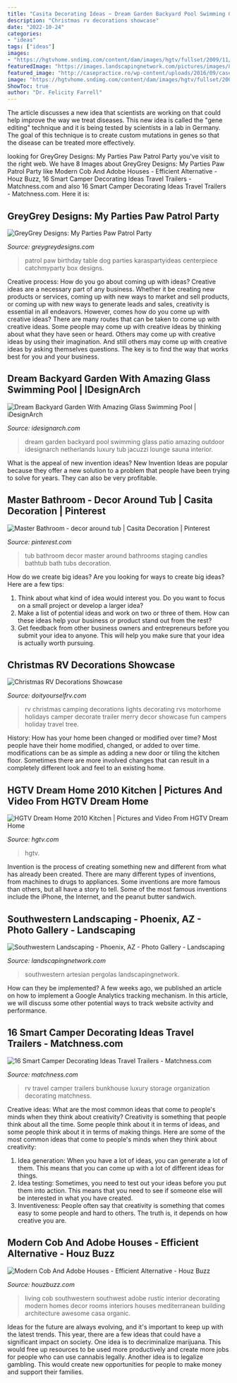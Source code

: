 ```yaml
---
title: "Casita Decorating Ideas ~ Dream Garden Backyard Pool Swimming Glass Patio Amazing Outdoor Idesignarch Netherlands Luxury Tub Jacuzzi Lounge Sauna Interior"
description: "Christmas rv decorations showcase"
date: "2022-10-24"
categories:
- "ideas"
tags: ["ideas"]
images:
- "https://hgtvhome.sndimg.com/content/dam/images/hgtv/fullset/2009/11/19/1/DH2010_01-kitchen-wide_s4x3.jpg.rend.hgtvcom.616.462.suffix/1400948204677.jpeg"
featuredImage: "https://images.landscapingnetwork.com/pictures/images/800x642Max/southwestern-landscaping_42/patio-pergola-artesian-landscaping_1980.jpg"
featured_image: "http://casepractice.ro/wp-content/uploads/2016/09/case-din-cob-cob-house-design-ideas-17.jpg"
image: "https://hgtvhome.sndimg.com/content/dam/images/hgtv/fullset/2009/11/19/1/DH2010_01-kitchen-wide_s4x3.jpg.rend.hgtvcom.616.462.suffix/1400948204677.jpeg"
ShowToc: true
author: "Dr. Felicity Farrell"
---
```



The article discusses a new idea that scientists are working on that could help improve the way we treat diseases. This new idea is called the "gene editing" technique and it is being tested by scientists in a lab in Germany. The goal of this technique is to create custom mutations in genes so that the disease can be treated more effectively.

	

		
looking for GreyGrey Designs: My Parties Paw Patrol Party you've visit to the right web. We have 8 Images about GreyGrey Designs: My Parties Paw Patrol Party like Modern Cob And Adobe Houses - Efficient Alternative - Houz Buzz, 16 Smart Camper Decorating Ideas Travel Trailers - Matchness.com and also 16 Smart Camper Decorating Ideas Travel Trailers - Matchness.com. Here it is:
		
    
## GreyGrey Designs: My Parties Paw Patrol Party

<img loading=lazy src="http://1.bp.blogspot.com/-nKhii2ynngc/VlUSL--DehI/AAAAAAAA_C0/CyFQGkTJrZk/s1600/DSC_7181.jpg" onerror="this.onerror=null;this.src='https://tse2.mm.bing.net/th?id=OIP.-lxqCZdUXHp-6EHkHesqLAHaLH&amp;pid=15.1';" alt="GreyGrey Designs: My Parties Paw Patrol Party">

_Source: greygreydesigns.com_

>patrol paw birthday table dog parties karaspartyideas centerpiece catchmyparty box designs. 

	

Creative process: How do you go about coming up with ideas?
Creative ideas are a necessary part of any business. Whether it be creating new products or services, coming up with new ways to market and sell products, or coming up with new ways to generate leads and sales, creativity is essential in all endeavors. However, comes how do you come up with creative ideas? There are many routes that can be taken to come up with creative ideas. Some people may come up with creative ideas by thinking about what they have seen or heard. Others may come up with creative ideas by using their imagination. And still others may come up with creative ideas by asking themselves questions. The key is to find the way that works best for you and your business.

    
## Dream Backyard Garden With Amazing Glass Swimming Pool | IDesignArch

<img loading=lazy src="http://www.idesignarch.com/wp-content/uploads/Dream-Garden-Swimming-Pool_7.jpg" onerror="this.onerror=null;this.src='https://tse2.mm.bing.net/th?id=OIP.zMDDjOrYne3FK5VK7kwF2gHaE8&amp;pid=15.1';" alt="Dream Backyard Garden With Amazing Glass Swimming Pool | iDesignArch">

_Source: idesignarch.com_

>dream garden backyard pool swimming glass patio amazing outdoor idesignarch netherlands luxury tub jacuzzi lounge sauna interior. 

	

What is the appeal of new invention ideas?
New Invention Ideas are popular because they offer a new solution to a problem that people have been trying to solve for years. They can also be very profitable.

    
## Master Bathroom - Decor Around Tub | Casita Decoration | Pinterest

<img loading=lazy src="https://s-media-cache-ak0.pinimg.com/originals/6a/33/fc/6a33fc5f7bb50a7ff360f05de7e2d6a1.jpg" onerror="this.onerror=null;this.src='https://tse3.mm.bing.net/th?id=OIP.oztZELSMKnnmR6IQt0CIYAHaJ4&amp;pid=15.1';" alt="Master Bathroom - decor around tub | Casita Decoration | Pinterest">

_Source: pinterest.com_

>tub bathroom decor master around bathrooms staging candles bathtub bath tubs decoration. 

	

How do we create big ideas?
Are you looking for ways to create big ideas? Here are a few tips:
1. Think about what kind of idea would interest you. Do you want to focus on a small project or develop a larger idea?
2. Make a list of potential ideas and work on two or three of them. How can these ideas help your business or product stand out from the rest?
3. Get feedback from other business owners and entrepreneurs before you submit your idea to anyone. This will help you make sure that your idea is actually worth pursuing.

    
## Christmas RV Decorations Showcase

<img loading=lazy src="http://cdn.doityourselfrv.com/wp-content/uploads/2012/12/image8.jpg" onerror="this.onerror=null;this.src='https://tse1.mm.bing.net/th?id=OIP.vSkXuQp1MLDj9tTPC1MPIQAAAA&amp;pid=15.1';" alt="Christmas RV Decorations Showcase">

_Source: doityourselfrv.com_

>rv christmas camping decorations lights decorating rvs motorhome holidays camper decorate trailer merry decor showcase fun campers holiday travel tree. 

	

History: How has your home been changed or modified over time?
Most people have their home modified, changed, or added to over time. modifications can be as simple as adding a new door or tiling the kitchen floor. Sometimes there are more involved changes that can result in a completely different look and feel to an existing home.

    
## HGTV Dream Home 2010 Kitchen | Pictures And Video From HGTV Dream Home

<img loading=lazy src="https://hgtvhome.sndimg.com/content/dam/images/hgtv/fullset/2009/11/19/1/DH2010_01-kitchen-wide_s4x3.jpg.rend.hgtvcom.616.462.suffix/1400948204677.jpeg" onerror="this.onerror=null;this.src='https://tse2.mm.bing.net/th?id=OIP.owZbjefsas7Y-YnN-6oDkAHaFj&amp;pid=15.1';" alt="HGTV Dream Home 2010 Kitchen | Pictures and Video From HGTV Dream Home">

_Source: hgtv.com_

>hgtv. 

	

Invention is the process of creating something new and different from what has already been created. There are many different types of inventions, from machines to drugs to appliances. Some inventions are more famous than others, but all have a story to tell. Some of the most famous inventions include the iPhone, the Internet, and the peanut butter sandwich.

    
## Southwestern Landscaping - Phoenix, AZ - Photo Gallery - Landscaping

<img loading=lazy src="https://images.landscapingnetwork.com/pictures/images/800x642Max/southwestern-landscaping_42/patio-pergola-artesian-landscaping_1980.jpg" onerror="this.onerror=null;this.src='https://tse4.mm.bing.net/th?id=OIP.mTx584S5VLTOavDbwccmqgHaFj&amp;pid=15.1';" alt="Southwestern Landscaping - Phoenix, AZ - Photo Gallery - Landscaping">

_Source: landscapingnetwork.com_

>southwestern artesian pergolas landscapingnetwork. 

	

How can they be implemented?
A few weeks ago, we published an article on how to implement a Google Analytics tracking mechanism. In this article, we will discuss some other potential ways to track website activity and performance.

    
## 16 Smart Camper Decorating Ideas Travel Trailers - Matchness.com

<img loading=lazy src="https://i1.wp.com/matchness.com/wp-content/uploads/2018/01/Luxury-RV-With-a-Bunkhouse.jpg?resize=640%2C961" onerror="this.onerror=null;this.src='https://tse2.mm.bing.net/th?id=OIP.MWJveXazeRjrMkgh51HowgHaLH&amp;pid=15.1';" alt="16 Smart Camper Decorating Ideas Travel Trailers - Matchness.com">

_Source: matchness.com_

>rv travel camper trailers bunkhouse luxury storage organization decorating matchness. 

	

Creative ideas: What are the most common ideas that come to people's minds when they think about creativity?
Creativity is something that people think about all the time. Some people think about it in terms of ideas, and some people think about it in terms of making things. Here are some of the most common ideas that come to people's minds when they think about creativity: 
1. Idea generation: When you have a lot of ideas, you can generate a lot of them. This means that you can come up with a lot of different ideas for things. 
2. Idea testing: Sometimes, you need to test out your ideas before you put them into action. This means that you need to see if someone else will be interested in what you have created. 
3. Inventiveness: People often say that creativity is something that comes easy to some people and hard to others. The truth is, it depends on how creative you are.

    
## Modern Cob And Adobe Houses - Efficient Alternative - Houz Buzz

<img loading=lazy src="http://casepractice.ro/wp-content/uploads/2016/09/case-din-cob-cob-house-design-ideas-17.jpg" onerror="this.onerror=null;this.src='https://tse1.mm.bing.net/th?id=OIP.ZoeAR1wL5A4FFxmy8_iCTgHaFt&amp;pid=15.1';" alt="Modern Cob And Adobe Houses - Efficient Alternative - Houz Buzz">

_Source: houzbuzz.com_

>living cob southwestern southwest adobe rustic interior decorating modern homes decor rooms interiors houses mediterranean building architecture awesome casa organic. 

	

Ideas for the future are always evolving, and it's important to keep up with the latest trends. This year, there are a few ideas that could have a significant impact on society. One idea is to decriminalize marijuana. This would free up resources to be used more productively and create more jobs for people who can use cannabis legally. Another idea is to legalize gambling. This would create new opportunities for people to make money and support their families.

